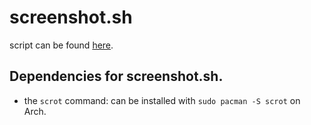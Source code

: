 # screenshot.sh

script can be found [here](https://github.com/a2n-s/dotfiles/blob/main/scripts/screenshot.sh).


## Dependencies for screenshot.sh.
- the `scrot` command: can be installed with `sudo pacman -S scrot` on Arch.
